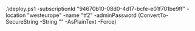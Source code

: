 .\deploy.ps1 -subscriptionId "94670b10-08d0-4d17-bcfe-e01f701be9ff" -location "westeurope" -name "tf2" -adminPassword (ConvertTo-SecureString -String "" -AsPlainText -Force)